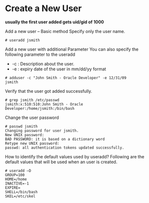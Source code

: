 # Create a New User

**usually the first user added gets uid/gid of 1000**

Add a new user – Basic method
Specify only the user name.
```
# useradd jsmith
```

Add a new user with additional Parameter
You can also specify the following parameter to the useradd
* -c : Description about the user.
* -e : expiry date of the user in mm/dd/yy format
```
# adduser -c "John Smith - Oracle Developer" -e 12/31/09
jsmith
```
Verify that the user got added successfully.
```
# grep jsmith /etc/passwd
jsmith:x:510:510:John Smith - Oracle
Developer:/home/jsmith:/bin/bash
```

Change the user password
```
# passwd jsmith
Changing password for user jsmith.
New UNIX password:
BAD PASSWORD: it is based on a dictionary word
Retype new UNIX password:
passwd: all authentication tokens updated successfully.
```

How to identify the default values used by useradd?
Following are the default values that will be used when an user is created.
```
# useradd –D
GROUP=100
HOME=/home
INACTIVE=-1
EXPIRE=
SHELL=/bin/bash
SKEL=/etc/skel
```